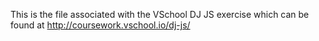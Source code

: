 This is the file associated with the VSchool DJ JS exercise which can be found at http://coursework.vschool.io/dj-js/